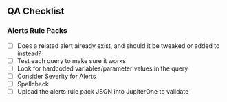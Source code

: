 ## QA Checklist

### Alerts Rule Packs
- [ ] Does a related alert already exist, and should it be tweaked or added to instead?
- [ ] Test each query to make sure it works
- [ ] Look for hardcoded variables/parameter values in the query
- [ ] Consider Severity for Alerts
- [ ] Spellcheck
- [ ] Upload the alerts rule pack JSON into JupiterOne to validate